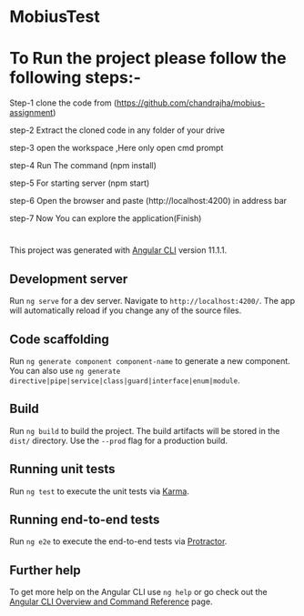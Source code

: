 

# MobiusTest
# To Run the project please follow the following steps:-
Step-1  clone the code from (https://github.com/chandrajha/mobius-assignment)

step-2  Extract the cloned code in any folder of your drive

step-3  open the workspace ,Here only open cmd prompt

step-4  Run The command (npm install)

step-5  For starting server (npm start)

step-6  Open the browser and paste (http://localhost:4200) in address bar

step-7 Now You can explore the application(Finish)


# 
This project was generated with [Angular CLI](https://github.com/angular/angular-cli) version 11.1.1.

## Development server

Run `ng serve` for a dev server. Navigate to `http://localhost:4200/`. The app will automatically reload if you change any of the source files.

## Code scaffolding

Run `ng generate component component-name` to generate a new component. You can also use `ng generate directive|pipe|service|class|guard|interface|enum|module`.

## Build

Run `ng build` to build the project. The build artifacts will be stored in the `dist/` directory. Use the `--prod` flag for a production build.

## Running unit tests

Run `ng test` to execute the unit tests via [Karma](https://karma-runner.github.io).

## Running end-to-end tests

Run `ng e2e` to execute the end-to-end tests via [Protractor](http://www.protractortest.org/).

## Further help

To get more help on the Angular CLI use `ng help` or go check out the [Angular CLI Overview and Command Reference](https://angular.io/cli) page.
